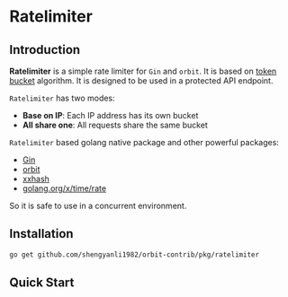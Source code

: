# Ratelimiter

## Introduction

**Ratelimiter** is a simple rate limiter for `Gin` and `orbit`. It is based on [token bucket](https://en.wikipedia.org/wiki/Token_bucket) algorithm. It is designed to be used in a protected API endpoint.

`Ratelimiter` has two modes:

-   **Base on IP**: Each IP address has its own bucket
-   **All share one**: All requests share the same bucket

`Ratelimiter` based golang native package and other powerful packages:

-   [Gin](https://github.com/gin-gonic/gin)
-   [orbit](https://github.com/shengyanli1982/orbit)
-   [xxhash](https://github.com/cespare/xxhash)
-   [golang.org/x/time/rate](https://pkg.go.dev/golang.org/x/time/rate)

So it is safe to use in a concurrent environment.

## Installation

```bash
go get github.com/shengyanli1982/orbit-contrib/pkg/ratelimiter
```

## Quick Start
